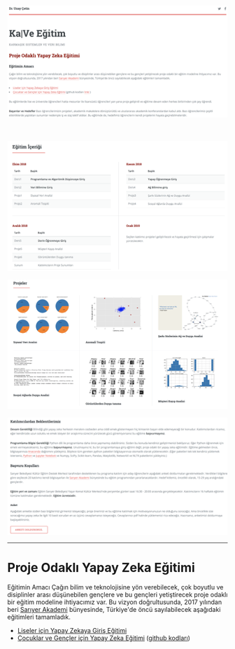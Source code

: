 ![](2018/images/1.png)
<BR><BR><BR><BR>
![](2018/images/3.png)
 <BR><BR>
![](2018/images/4.png)
<BR><BR>
![](2018/images/2.png)

---

# Proje Odaklı Yapay Zeka Eğitimi

Eğitimin Amacı
Çağın bilim ve teknolojisine yön verebilecek, çok boyutlu ve disiplinler arası düşünebilen gençlere ve bu gençleri yetiştirecek proje odaklı bir eğitim modeline ihtiyacımız var. 
Bu vizyon doğrultusunda,	2017 yılından beri [Sarıyer Akademi](http://sariyerakademi.com) bünyesinde, Türkiye'de öncü sayılabilecek aşağıdaki eğitimleri tamamladık.
 - [Liseler için Yapay Zekaya Giriş Eğitimi](https://uzay00.github.io/kahve/giris.html)
 - [Çocuklar ve Gençler için Yapay Zeka Eğitimi](https://uzay00.github.io/kahve/orta.html) ([github kodları](https://github.com/uzay00/KaVe))

										

	